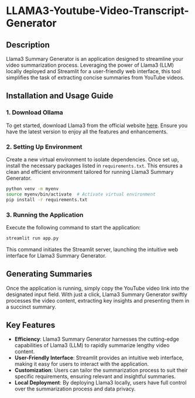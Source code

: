 # LLAMA3-Youtube-Video-Transcript-Generator

## Description
Llama3 Summary Generator is an application designed to streamline your video summarization process. Leveraging the power of Llama3 (LLM) locally deployed and Streamlit for a user-friendly web interface, this tool simplifies the task of extracting concise summaries from YouTube videos.

## Installation and Usage Guide

### 1. Download Ollama
To get started, download Llama3 from the official website [here](https://ollama.com/). Ensure you have the latest version to enjoy all the features and enhancements.

### 2. Setting Up Environment
Create a new virtual environment to isolate dependencies. Once set up, install the necessary packages listed in `requirements.txt`. This ensures a clean and efficient environment tailored for running Llama3 Summary Generator.

```bash
python venv -m myenv
source myenv/bin/activate  # Activate virtual environment
pip install -r requirements.txt
```

### 3. Running the Application
Execute the following command to start the application:

```bash
streamlit run app.py
```

This command initiates the Streamlit server, launching the intuitive web interface for Llama3 Summary Generator.

## Generating Summaries
Once the application is running, simply copy the YouTube video link into the designated input field. With just a click, Llama3 Summary Generator swiftly processes the video content, extracting key insights and presenting them in a succinct summary.

## Key Features
- **Efficiency**: Llama3 Summary Generator harnesses the cutting-edge capabilities of Llama3 (LLM) to rapidly summarize lengthy video content.
- **User-Friendly Interface**: Streamlit provides an intuitive web interface, making it easy for users to interact with the application.
- **Customization**: Users can tailor the summarization process to suit their specific requirements, ensuring relevant and insightful summaries.
- **Local Deployment**: By deploying Llama3 locally, users have full control over the summarization process and data privacy.
